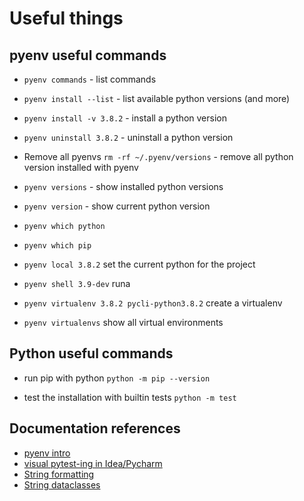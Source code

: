 # Useful things

## pyenv useful commands

- `pyenv commands` - list commands

- `pyenv install --list` - list available python versions (and more)

- `pyenv install -v 3.8.2` - install a python version

- `pyenv uninstall 3.8.2` - uninstall a python version

- Remove all pyenvs `rm -rf ~/.pyenv/versions` - remove all python version installed with pyenv

- `pyenv versions` - show installed python versions

- `pyenv version` - show current python version

- `pyenv which python` 

- `pyenv which pip`

- `pyenv local 3.8.2` set the current python for the project

- `pyenv shell 3.9-dev` runa 

- `pyenv virtualenv 3.8.2 pycli-python3.8.2` create a virtualenv

- `pyenv virtualenvs` show all virtual environments

## Python useful commands

- run pip with python `python -m pip --version`

- test the installation with builtin tests `python -m test`

## Documentation references

- [pyenv intro](https://realpython.com/intro-to-pyenv/)
- [visual pytest-ing in Idea/Pycharm](https://blog.jetbrains.com/pycharm/2020/06/visual-testing-with-pytest/)
- [String formatting](https://realpython.com/python-string-formatting/)
- [String dataclasses](https://docs.python.org/3/library/dataclasses.html)
